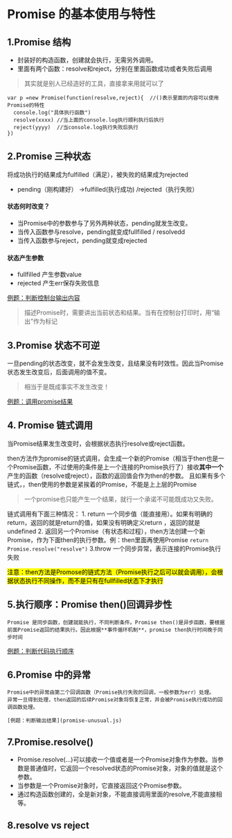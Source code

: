 # Promise 的基本使用与特性

## 1.Promise 结构
* 封装好的构造函数，创建就会执行，无需另外调用。
* 里面有两个函数：resolve和reject，分别在里面函数成功或者失败后调用
> 其实就是别人已经造好的工具，直接拿来用就可以了
```
var p =new Promise(function(resolve,reject){  //()表示里面的内容可以使用Promise的特性
  console.log("具体执行函数")
  resolve(xxxx) //当上面的console.log执行顺利执行后执行
  reject(yyyy)  //当console.log执行失败后执行
})
```

## 2.Promise 三种状态
  将成功执行的结果成为fulfilled（满足），被失败的结果成为rejected
* pending（刚构建好） →fulfilled(执行成功) /rejected（执行失败）
#### 状态何时改变？
* 当Promise中的参数参与了另外两种状态，pending就发生改变。
*   当传入函数参与resolve，pending就变成fullfilled / resolvedd
*   当传入函数参与reject，pending就变成rejected
#### 状态产生参数
* fullfilled 产生参数value
* rejected 产生err保存失败信息

[例题：判断控制台输出内容](../promise/promise-change.js)
> 描述Promise时，需要讲出当前状态和结果。当有在控制台打印时，用“输出”作为标记


## 3.Promise 状态不可逆
  一旦pending的状态改变，就不会发生改变，且结果没有时效性。因此当Promise状态发生改变后，后面调用的值不变。
> 相当于是既成事实不发生改变！

[例题：调用promise结果](../promise/promise-reversible.js)

## 4. Promise 链式调用
  当Promise结果发生改变时，会根据状态执行resolve或reject函数。

  then方法作为promise的链式调用，会生成一个新的Promise（相当于then也是一个Promise函数，不过使用的条件是上一个连接的Promise执行了）接收**其中一个**产生的函数（resolve或reject），函数的返回值会作为then的参数。
  且如果有多个链式，，then使用的参数是紧挨着的Promise，不能是上上层的Promise
  > 一个promise也只能产生一个结果，就行一个承诺不可能既成功又失败。

  链式调用有下面三种情况：
    1. return 一个同步值（能直接用）。如果有明确的return，返回的就是return的值，如果没有明确定义return ，返回的就是undefined
    2. 返回另一个Promise（有状态和过程），then方法创建一个新Promise，作为下面then的执行参数。例：then里面再使用Promise
     ```
     return Promise.resolve("resolve")
     ```
     3.throw 一个同步异常，表示连接的Promise执行失败

  <mark>注意：then方法是Promose的链式方法（Promise执行之后可以就会调用），会根据状态执行不同操作，而不是只有在fullfilled状态下才执行<mark>

  ## 5.执行顺序：Promise then()回调异步性
    Promise 是同步函数，创建就能执行，不同判断条件。Promise then()是异步函数，要根据前面Promise返回的结果执行。因此根据**事件循环机制**，promise then执行时间晚于同步时间
  
  [例题：判断代码执行顺序](promise-order.js)

  ## 6.Promise 中的异常
    Promise中的异常由第二个回调函数（Promise执行失败的回调，一般参数为err）处理。
    异常一旦得到处理，then返回的后续Promise对象将恢复正常，并会被Promise执行成功的回调函数处理。

    [例题：判断输出结果](promise-unusual.js)

## 7.Promise.resolve()
* Promise.resolve(...)可以接收一个值或者是一个Promise对象作为参数。当参数是普通值时，它返回一个resolved状态的Promise对象，对象的值就是这个参数。
* 当参数是一个Promise对象时，它直接返回这个Promise参数。
* 通过构造函数创建的，全是新对象，不能直接调用里面的resolve,不能直接相等。

## 8.resolve vs reject